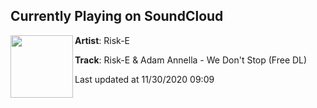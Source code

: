 ## Currently Playing on SoundCloud

[<img align="left" width="100" src="https://i1.sndcdn.com/artworks-xsEoFmbeBHfF77MQ-Q793Yw-t50x50.jpg">](https://soundcloud.com/itsriske/we-dont-stop?in=itsriske/sets/risk-e-adam-annella-for-the-culture-ep)

**Artist**: Risk-E 

**Track**: Risk-E & Adam Annella - We Don't Stop (Free DL)

Last updated at 11/30/2020 09:09
